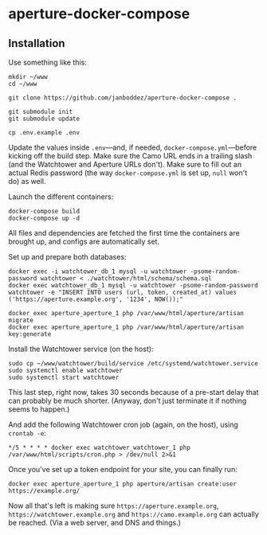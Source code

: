 # aperture-docker-compose

## Installation
Use something like this:
```
mkdir ~/www
cd ~/www

git clone https://github.com/janboddez/aperture-docker-compose .

git submodule init
git submodule update

cp .env.example .env
```
Update the values inside `.env`—and, if needed, `docker-compose.yml`—before kicking off the build step. Make sure the Camo URL ends in a trailing slash (and the Watchtower and Aperture URLs don't). Make sure to fill out an actual Redis password (the way `docker-compose.yml` is set up, `null` won't do) as well.

Launch the different containers:
```
docker-compose build
docker-compose up -d
```
All files and dependencies are fetched the first time the containers are brought up, and configs are automatically set.

Set up and prepare both databases:
```
docker exec -i watchtower_db_1 mysql -u watchtower -psome-random-password watchtower < ./watchtower/html/schema/schema.sql
docker exec watchtower_db_1 mysql -u watchtower -psome-random-password watchtower -e "INSERT INTO users (url, token, created_at) values ('https://aperture.example.org', '1234', NOW());"
```

```
docker exec aperture_aperture_1 php /var/www/html/aperture/artisan migrate
docker exec aperture_aperture_1 php /var/www/html/aperture/artisan key:generate
```

Install the Watchtower service (on the host):
```
sudo cp ~/www/watchtower/build/service /etc/systemd/watchtower.service
sudo systemctl enable watchtower
sudo systemctl start watchtower
```
This last step, right now, takes 30 seconds because of a pre-start delay that can probably be much shorter. (Anyway, don't just terminate it if nothing seems to happen.)

And add the following Watchtower cron job (again, on the host), using `crontab -e`:
```
*/5 * * * * docker exec watchtower_watchtower_1 php /var/www/html/scripts/cron.php > /dev/null 2>&1
```

Once you've set up a token endpoint for your site, you can finally run:
```
docker exec aperture_aperture_1 php aperture/artisan create:user https://example.org/
```
Now all that's left is making sure `https://aperture.example.org`, `https://watchtower.example.org` and `https://camo.example.org` can actually be reached. (Via a web server, and DNS and things.)
